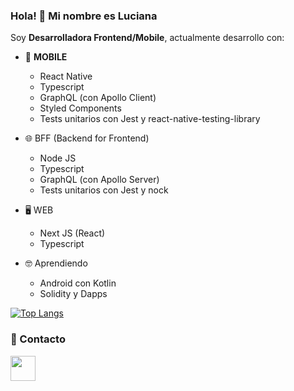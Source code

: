 ### Hola! 👋 Mi nombre es Luciana

Soy **Desarrolladora Frontend/Mobile**, actualmente desarrollo con:

- 📱 **MOBILE**
  - React Native
  - Typescript
  - GraphQL (con Apollo Client)
  - Styled Components
  - Tests unitarios con Jest y react-native-testing-library

- 🌐 BFF (Backend for Frontend)
  - Node JS
  - Typescript
  - GraphQL (con Apollo Server)
  - Tests unitarios con Jest y nock

- 🖥 WEB
  - Next JS (React)
  - Typescript

- 🤓 Aprendiendo
  - Android con Kotlin
  - Solidity y Dapps  

[![Top Langs](https://github-readme-stats.vercel.app/api/top-langs/?username=arevalu&theme=material-palenight&hide=html,css&langs_count=4)](https://github.com/arevalu?tab=repositories)

### 💬 Contacto

<a href="https://www.linkedin.com/in/arevalolucianadg/" target="_blank"><img src="https://cdn-icons-png.flaticon.com/512/174/174857.png" width="40" height="40"></a>
  
<!-- [![Top Langs](https://github-readme-stats.vercel.app/api/top-langs/?username=arevalu&theme=material-palenight&hide=html,css&langs_count=10)](https://github.com/arevalu?tab=repositories) -->

<!--
**arevalolucianadg/arevalolucianadg** is a ✨ _special_ ✨ repository because its `README.md` (this file) appears on your GitHub profile.

Here are some ideas to get you started:

- 🔭 I’m currently working on ...
- 🌱 I’m currently learning ...
- 👯 I’m looking to collaborate on ...
- 🤔 I’m looking for help with ...
- 💬 Ask me about ...
- 📫 How to reach me: ...
- 😄 Pronouns: ...
- ⚡ Fun fact: ...
-->
